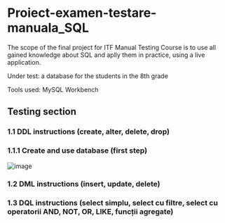 # Proiect-examen-testare-manuala_SQL

The scope of the final project for ITF Manual Testing Course is to use all gained knowledge about SQL and aplly them in practice, using a live application.

Under test: a database for the students in the 8th grade

Tools used: MySQL Workbench

## Testing section

### 1.1 DDL instructions (create, alter, delete, drop)

### 1.1.1 Create and use database (first step)
![image](https://github.com/Fulger19/Proiect-examen-testare-manuala_SQL/assets/135150028/7e09fb25-3b62-4be3-acce-139ae0b86010)



### 1.2 DML instructions (insert, update, delete)

### 1.3 DQL instructions (select simplu, select cu filtre, select cu operatorii AND, NOT, OR, LIKE, funcții agregate)
